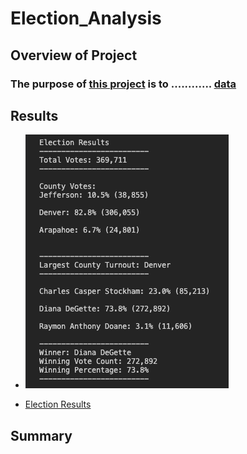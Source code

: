 # Election_Analysis

## Overview of Project

### The purpose of [this project](https://github.com/Ctblossey/Election_Analysis) is to ............ [data](https://github.com/Ctblossey/Election_Analysis/blob/main/Resources/election_results.csv) 

## Results

- ![](https://github.com/Ctblossey/Election_Analysis/blob/main/Resources/Election%20Results.png)
    
- [Election Results](https://github.com/Ctblossey/Election_Analysis/blob/main/Resources/Election%20Results.png)


## Summary



